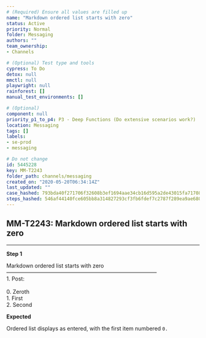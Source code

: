 ```yaml
---
# (Required) Ensure all values are filled up
name: "Markdown ordered list starts with zero"
status: Active
priority: Normal
folder: Messaging
authors: ""
team_ownership: 
- Channels

# (Optional) Test type and tools
cypress: To Do
detox: null
mmctl: null
playwright: null
rainforest: []
manual_test_environments: []

# (Optional)
component: null
priority_p1_to_p4: P3 - Deep Functions (Do extensive scenarios work?)
location: Messaging
tags: []
labels: 
- se-prod
- messaging

# Do not change
id: 5445228
key: MM-T2243
folder_path: channels/messaging
created_on: "2020-05-20T06:34:14Z"
last_updated: ""
case_hashed: 793bda40f271706f32608b3ef1694aae34cb16d595a2de43015fa7170816966c69cf0f0665975da34ccff4b731b0d851
steps_hashed: 546af44140fce605bb8a314827293cf3fb6fdef7c2787f289ea9ae680521909754bd061301d53cbe60b8bb0333bd45d0
---
```


## MM-T2243: Markdown ordered list starts with zero

---

**Step 1**

Markdown ordered list starts with zero\
————————————————————————————\
1\. Post:\
\
0\. Zeroth\
1\. First\
2\. Second

**Expected**

Ordered list displays as entered, with the first item numbered `0.`
